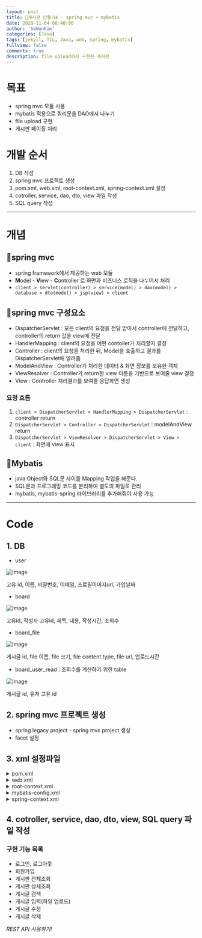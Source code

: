 ```yaml
---
layout: post
title: 🥯게시판 만들기4 - spring mvc + mybatis
date: 2020-11-04 08:40:00
author: 'SeWonKim'
categories: [Java]
tags: [jekyll, TIL, Java, web, spring, mybatis]
fullview: false
comments: true
description: file upload까지 구현한 게시판
---
```


# 목표

- spring mvc 모듈 사용
- mybatis 적용으로 쿼리문을 DAO에서 나누기
- file upload 구현
- 게시판 페이징 처리

# 개발 순서

1. DB 작성
2. spring mvc 프로젝트 생성
3. pom.xml, web.xml, root-context.xml, spring-context.xml 설정
4. cotroller, service, dao, dto, view 파일 작성
5. SQL query 작성

---

# 개념

## 🍬spring mvc

- spring framework에서 제공하는 web 모듈
- **M**odel - **V**iew - **C**ontroller 로 화면과 비즈니스 로직을 나누어서 처리
- `client > servlet(controller) > service(model) > dao(model) > database > dto(model) > jsp(view) > client`

## 🍭spring mvc 구성요소

- DispatcherServlet : 모든 client의 요청을 전달 받아서 controller에 전달하고, controller의 return 값을 view에 전달
- HandlerMapping : client의 요청을 어떤 contoller가 처리할지 결정
- Controller : client의 요청을 처리한 뒤, Model을 호출하고 결과를 DispatcherServlet에 알려줌
- ModelAndView : Controller가 처리한 데이터 & 화면 정보를 보유한 객체
- ViewResolver : Controller가 return한 view 이름을 기반으로 보여줄 view 결정
- View : Controller 처리결과를 보여줄 응답화면 생성

### 요청 흐름

1. `client > DispatcherServlet > HandlerMapping > DispatcherServlet` : controller return
2. `DispatcherServlet > Controller > DispatcherServlet` : modelAndView return
3. `DispatcherServlet > ViewResolver > DispatcherServlet > View > client` : 화면에 view 표시

## 🧁Mybatis

- java Object와 SQL문 사이를 Mapping 작업을 해준다.
- SQL문과 프로그래밍 코드를 분리하여 별도의 파일로 관리
- mybatis, mybatis-spring 라이브러리를 추가해줘야 사용 가능

---

# Code

## 1. DB

- user

![image](https://user-images.githubusercontent.com/30452963/98054024-4ad2b400-1e7d-11eb-8302-8605d4e674e5.png)

고유 id, 이름, 비밀번호, 이메일, 프로필이미지url, 가입날짜

- board

![image](https://user-images.githubusercontent.com/30452963/98054162-9be2a800-1e7d-11eb-815d-5ba08b5bca89.png)

고유id, 작성자 고유id, 제목, 내용, 작성시간, 조회수

- board_file

![image](https://user-images.githubusercontent.com/30452963/98054372-1ad7e080-1e7e-11eb-9d52-0ebbbe48b699.png)

게시글 id, file 이름, file 크기, file content type, file url, 업로드시간

- board_user_read : 조회수를 계산하기 위한 table

![image](https://user-images.githubusercontent.com/30452963/98054506-7013f200-1e7e-11eb-994e-796ebb4af2bc.png)

게시글 id, 유저 고유 id

## 2. spring mvc 프로젝트 생성

- spring legacy project - spring mvc project 생성
- facet 설정

## 3. xml 설정파일

<details markdown="1">
<summary>pom.xml</summary>

- groupid, artifactId 설정
- java-version과 springframework-version 설정
- AspectJ, servlet, jackson, gson, spring jdbc, commons dbcp, mybatis 관련 라이브러리 import
- maven은 pom.xml에서 라이브러리를 관리한다. 한 라이브러리와 연결된 라이브러리도 다 연동해서 관리해주어 편리하다.
- gradle은 pom.xml을 사용하지않는다. 스크립트 길이, 가독성 면에서 gradle이 더 뛰어나고, 의존성의 늘어날 수록 성능이 maven 보다 좋다고 본다. 현재 Android OS 공식 빌드 시스템이기도 하다.

```xml
<?xml version="1.0" encoding="UTF-8"?>
<project xmlns="http://maven.apache.org/POM/4.0.0" xmlns:xsi="http://www.w3.org/2001/XMLSchema-instance"
	xsi:schemaLocation="http://maven.apache.org/POM/4.0.0 https://maven.apache.org/maven-v4_0_0.xsd">
	<modelVersion>4.0.0</modelVersion>
	<groupId>com.mycom</groupId>
	<artifactId>myboard</artifactId>
	<name>BoardFileUploadSpringMVCMybatis</name>
	<packaging>war</packaging>
	<version>1.0.0-BUILD-SNAPSHOT</version>
	<properties>
		<java-version>1.8</java-version>
		<org.springframework-version>5.2.6.RELEASE</org.springframework-version>
		<org.aspectj-version>1.6.10</org.aspectj-version>
		<org.slf4j-version>1.6.6</org.slf4j-version>
	</properties>
	<dependencies>
		<!-- Spring -->
		<dependency>
			<groupId>org.springframework</groupId>
			<artifactId>spring-context</artifactId>
			<version>${org.springframework-version}</version>
			<exclusions>
				<!-- Exclude Commons Logging in favor of SLF4j -->
				<exclusion>
					<groupId>commons-logging</groupId>
					<artifactId>commons-logging</artifactId>
				 </exclusion>
			</exclusions>
		</dependency>
		<dependency>
			<groupId>org.springframework</groupId>
			<artifactId>spring-webmvc</artifactId>
			<version>${org.springframework-version}</version>
		</dependency>

		<!-- AspectJ -->
		<dependency>
			<groupId>org.aspectj</groupId>
			<artifactId>aspectjrt</artifactId>
			<version>${org.aspectj-version}</version>
		</dependency>
<!-- https://mvnrepository.com/artifact/org.aspectj/aspectjweaver -->
<dependency>
    <groupId>org.aspectj</groupId>
    <artifactId>aspectjweaver</artifactId>
    <version>1.9.6</version>
    <scope>runtime</scope>
</dependency>

		<!-- Logging -->
		<dependency>
			<groupId>org.slf4j</groupId>
			<artifactId>slf4j-api</artifactId>
			<version>${org.slf4j-version}</version>
		</dependency>
		<dependency>
			<groupId>org.slf4j</groupId>
			<artifactId>jcl-over-slf4j</artifactId>
			<version>${org.slf4j-version}</version>
			<scope>runtime</scope>
		</dependency>
		<dependency>
			<groupId>org.slf4j</groupId>
			<artifactId>slf4j-log4j12</artifactId>
			<version>${org.slf4j-version}</version>
			<scope>runtime</scope>
		</dependency>
		<dependency>
			<groupId>log4j</groupId>
			<artifactId>log4j</artifactId>
			<version>1.2.15</version>
			<exclusions>
				<exclusion>
					<groupId>javax.mail</groupId>
					<artifactId>mail</artifactId>
				</exclusion>
				<exclusion>
					<groupId>javax.jms</groupId>
					<artifactId>jms</artifactId>
				</exclusion>
				<exclusion>
					<groupId>com.sun.jdmk</groupId>
					<artifactId>jmxtools</artifactId>
				</exclusion>
				<exclusion>
					<groupId>com.sun.jmx</groupId>
					<artifactId>jmxri</artifactId>
				</exclusion>
			</exclusions>
			<scope>runtime</scope>
		</dependency>

		<!-- @Inject -->
		<dependency>
			<groupId>javax.inject</groupId>
			<artifactId>javax.inject</artifactId>
			<version>1</version>
		</dependency>

		<!-- Servlet -->
		<dependency>
			<groupId>javax.servlet</groupId>
			<artifactId>servlet-api</artifactId>
			<version>2.5</version>
			<scope>provided</scope>
		</dependency>
		<dependency>
			<groupId>javax.servlet.jsp</groupId>
			<artifactId>jsp-api</artifactId>
			<version>2.1</version>
			<scope>provided</scope>
		</dependency>
		<dependency>
			<groupId>javax.servlet</groupId>
			<artifactId>jstl</artifactId>
			<version>1.2</version>
		</dependency>
<!-- https://mvnrepository.com/artifact/javax.servlet/javax.servlet-api -->
<dependency>
    <groupId>javax.servlet</groupId>
    <artifactId>javax.servlet-api</artifactId>
    <version>3.1.0</version>
    <scope>provided</scope>
</dependency>

<!-- https://mvnrepository.com/artifact/com.fasterxml.jackson.core/jackson-core -->
<!-- <dependency> -->
<!--     <groupId>com.fasterxml.jackson.core</groupId> -->
<!--     <artifactId>jackson-core</artifactId> -->
<!--     <version>2.11.3</version> -->
<!-- </dependency> -->
<!-- https://mvnrepository.com/artifact/com.fasterxml.jackson.core/jackson-databind -->
<!-- <dependency> -->
<!--     <groupId>com.fasterxml.jackson.core</groupId> -->
<!--     <artifactId>jackson-databind</artifactId> -->
<!--     <version>2.11.3</version> -->
<!-- </dependency> -->
<!-- https://mvnrepository.com/artifact/com.fasterxml.jackson.core/jackson-annotations -->
<!-- <dependency> -->
<!--     <groupId>com.fasterxml.jackson.core</groupId> -->
<!--     <artifactId>jackson-annotations</artifactId> -->
<!--     <version>2.11.3</version> -->
<!-- </dependency> -->

<dependency>
    <groupId>com.google.code.gson</groupId>
    <artifactId>gson</artifactId>
    <version>2.8.6</version>
</dependency>


<!-- https://mvnrepository.com/artifact/org.springframework/spring-jdbc -->
<dependency>
    <groupId>org.springframework</groupId>
    <artifactId>spring-jdbc</artifactId>
    <version>5.2.9.RELEASE</version>
</dependency>
<!-- https://mvnrepository.com/artifact/org.apache.commons/commons-dbcp2 -->
<dependency>
    <groupId>org.apache.commons</groupId>
    <artifactId>commons-dbcp2</artifactId>
    <version>2.8.0</version>
</dependency>

<!-- https://mvnrepository.com/artifact/org.mybatis/mybatis -->
<dependency>
    <groupId>org.mybatis</groupId>
    <artifactId>mybatis</artifactId>
    <version>3.5.4</version>
</dependency>
<!-- https://mvnrepository.com/artifact/org.mybatis/mybatis-spring -->
<dependency>
    <groupId>org.mybatis</groupId>
    <artifactId>mybatis-spring</artifactId>
    <version>2.0.4</version>
</dependency>

<!-- https://mvnrepository.com/artifact/commons-fileupload/commons-fileupload -->
<dependency>
    <groupId>commons-fileupload</groupId>
    <artifactId>commons-fileupload</artifactId>
    <version>1.4</version>
</dependency>

<!-- https://mvnrepository.com/artifact/commons-io/commons-io -->
<dependency>
    <groupId>commons-io</groupId>
    <artifactId>commons-io</artifactId>
    <version>2.8.0</version>
</dependency>

		<!-- Test -->
		<dependency>
			<groupId>junit</groupId>
			<artifactId>junit</artifactId>
			<version>4.7</version>
			<scope>test</scope>
		</dependency>
	</dependencies>
    <build>
        <plugins>
            <plugin>
                <artifactId>maven-eclipse-plugin</artifactId>
                <version>2.9</version>
                <configuration>
                    <additionalProjectnatures>
                        <projectnature>org.springframework.ide.eclipse.core.springnature</projectnature>
                    </additionalProjectnatures>
                    <additionalBuildcommands>
                        <buildcommand>org.springframework.ide.eclipse.core.springbuilder</buildcommand>
                    </additionalBuildcommands>
                    <downloadSources>true</downloadSources>
                    <downloadJavadocs>true</downloadJavadocs>
                </configuration>
            </plugin>
            <plugin>
                <groupId>org.apache.maven.plugins</groupId>
                <artifactId>maven-compiler-plugin</artifactId>
                <version>2.5.1</version>
                <configuration>
                    <source>1.6</source>
                    <target>1.6</target>
                    <compilerArgument>-Xlint:all</compilerArgument>
                    <showWarnings>true</showWarnings>
                    <showDeprecation>true</showDeprecation>
                </configuration>
            </plugin>
            <plugin>
                <groupId>org.codehaus.mojo</groupId>
                <artifactId>exec-maven-plugin</artifactId>
                <version>1.2.1</version>
                <configuration>
                    <mainClass>org.test.int1.Main</mainClass>
                </configuration>
            </plugin>
        </plugins>
    </build>
</project>

```

</details>

<details markdown="2">
<summary>web.xml</summary>

- WAS가 최초 구동될 때 web.xml을 읽고 ApplicationContext 객체 생성

- DispatcherServlet 등록

- parameter 넘길 때, 한글이 깨지지 않도록 처리하는 설정 추가

```xml

<?xml version="1.0" encoding="UTF-8"?>
<web-app version="2.5" xmlns="http://java.sun.com/xml/ns/javaee"
	xmlns:xsi="http://www.w3.org/2001/XMLSchema-instance"
	xsi:schemaLocation="http://java.sun.com/xml/ns/javaee https://java.sun.com/xml/ns/javaee/web-app_2_5.xsd">

	<!-- The definition of the Root Spring Container shared by all Servlets and Filters -->
	<context-param>
		<param-name>contextConfigLocation</param-name>
		<param-value>/WEB-INF/spring/root-context.xml</param-value>
	</context-param>

	<!-- Creates the Spring Container shared by all Servlets and Filters -->
	<listener>
		<listener-class>org.springframework.web.context.ContextLoaderListener</listener-class>
	</listener>

	<!-- Processes application requests -->
	<servlet>
		<servlet-name>appServlet</servlet-name>
		<servlet-class>org.springframework.web.servlet.DispatcherServlet</servlet-class>
		<init-param>
			<param-name>contextConfigLocation</param-name>
			<param-value>/WEB-INF/spring/appServlet/servlet-context.xml</param-value>
		</init-param>
		<load-on-startup>1</load-on-startup>
	</servlet>

	<servlet-mapping>
		<servlet-name>appServlet</servlet-name>
		<url-pattern>/</url-pattern>
	</servlet-mapping>

<!-- 한글 처리 -->
<filter>
	<filter-name>encodingFilter</filter-name>
	<filter-class>org.springframework.web.filter.CharacterEncodingFilter
	</filter-class>
	<init-param>
		<param-name>encoding</param-name>
		<param-value>UTF-8</param-value>
	</init-param>
</filter>
<filter-mapping>
	<filter-name>encodingFilter</filter-name>
	<url-pattern>/*</url-pattern>
</filter-mapping>

<!-- HTTP Method Filter PUT/DELETE 처리-->
<filter>
    <filter-name>httpMethodFilter</filter-name>
    <filter-class>org.springframework.web.filter.HiddenHttpMethodFilter</filter-class>
</filter>
<filter-mapping>
    <filter-name>httpMethodFilter</filter-name>
    <url-pattern>/*</url-pattern>
</filter-mapping>
</web-app>

```

</details>

<details markdown="3">
<summary>root-context.xml</summary>

- 설정후 jdbc.properties, mybatis-config.xml 파일 생성

```xml

<?xml version="1.0" encoding="UTF-8"?>
<beans xmlns="http://www.springframework.org/schema/beans"
	xmlns:xsi="http://www.w3.org/2001/XMLSchema-instance"
	xmlns:mybatis-spring="http://mybatis.org/schema/mybatis-spring"
	xmlns:context="http://www.springframework.org/schema/context"
	xmlns:tx="http://www.springframework.org/schema/tx"
	xsi:schemaLocation="http://mybatis.org/schema/mybatis-spring http://mybatis.org/schema/mybatis-spring-1.2.xsd
		http://www.springframework.org/schema/beans https://www.springframework.org/schema/beans/spring-beans.xsd
		http://www.springframework.org/schema/context http://www.springframework.org/schema/context/spring-context-4.3.xsd
		http://www.springframework.org/schema/tx http://www.springframework.org/schema/tx/spring-tx-4.3.xsd">

	<!-- Root Context: defines shared resources visible to all other web components -->
	<context:property-placeholder location="classpath:database/jdbc.properties" />

	<!-- dataSource 설정 -->
 	<bean id="dataSource" class="org.apache.commons.dbcp2.BasicDataSource">
		<property name="driverClassName" value="${jdbc.driverClassName}" />
		<property name="url" value="${jdbc.url}" />
		<property name="username" value="${jdbc.username}" />
		<property name="password" value="${jdbc.password}" />
	</bean>

	<!-- 트랜잭션 관리자 설정 -->
	<bean id="txManager"
		class="org.springframework.jdbc.datasource.DataSourceTransactionManager">
		<property name="dataSource" ref="dataSource" />
	</bean>
	<tx:annotation-driven transaction-manager="txManager"/>

	<!-- sqlSessionFactoryBean 설정 -->
	<bean id="sqlSessionFactory" class="org.mybatis.spring.SqlSessionFactoryBean">
		<property name="dataSource" ref="dataSource" />

        <!-- 둘 중 하나 택1 -->
		<!-- <property name="mapperLocations" value="classpath:database/*.xml"/> -->
		<property name="configLocation" value="classpath:config/mybatis-config.xml"/>
	</bean>

	<mybatis-spring:scan base-package="com.mycom.myboard.dao" />

</beans>

```

</details>

<details markdown="4">
<summary>mybatis-config.xml</summary>

- callSetterOnNulls 설정 때문에 mybatis-config 파일을 쓰는 방법을 선택함

```xml

<?xml version="1.0" encoding="UTF-8" ?>
<!DOCTYPE configuration PUBLIC "-//mybatis.org//DTD Config 3.0//EN"	"http://mybatis.org/dtd/mybatis-3-config.dtd">
<configuration>

	<settings>
		<setting name="callSettersOnNulls" value="true"/>
		<setting name="mapUnderscoreToCamelCase" value="true"/>
	</settings>

	<mappers>
		<mapper resource="database/board_query.xml" />
		<mapper resource="database/login_query.xml" />
		<mapper resource="database/user_query.xml" />
	</mappers>
</configuration>

```

</details>

<details markdown="5">
<summary>spring-context.xml</summary>

- file size 관련, login interceptor 관련 설정 추가

```xml

<?xml version="1.0" encoding="UTF-8"?>
<beans:beans xmlns="http://www.springframework.org/schema/mvc"
	xmlns:xsi="http://www.w3.org/2001/XMLSchema-instance"
	xmlns:beans="http://www.springframework.org/schema/beans"
	xmlns:context="http://www.springframework.org/schema/context"
	xsi:schemaLocation="http://www.springframework.org/schema/mvc https://www.springframework.org/schema/mvc/spring-mvc.xsd
		http://www.springframework.org/schema/beans https://www.springframework.org/schema/beans/spring-beans.xsd
		http://www.springframework.org/schema/context https://www.springframework.org/schema/context/spring-context.xsd">

	<!-- DispatcherServlet Context: defines this servlet's request-processing infrastructure -->

	<!-- Enables the Spring MVC @Controller programming model -->
	<annotation-driven />

	<!-- Handles HTTP GET requests for /resources/** by efficiently serving up static resources in the ${webappRoot}/resources directory -->
	<resources mapping="/resources/**" location="/resources/" />

	<!-- Resolves views selected for rendering by @Controllers to .jsp resources in the /WEB-INF/views directory -->
	<beans:bean class="org.springframework.web.servlet.view.InternalResourceViewResolver">
		<beans:property name="prefix" value="/WEB-INF/views/" />
		<beans:property name="suffix" value=".jsp" />
	</beans:bean>

	<context:component-scan base-package="com.mycom.myboard" />

	<!-- file size limit -->
	<beans:bean id="multipartResolver" class="org.springframework.web.multipart.commons.CommonsMultipartResolver">
		<beans:property name="maxUploadSize" value="10485760" />
	</beans:bean>


	<!-- interceptor : LOGIN -->

	<beans:bean id="loginInterceptor" class="com.mycom.myboard.common.LoginInterceptor"/>

	<interceptors>
		<interceptor>
	    	<mapping path="/**"/>
	    	<exclude-mapping path="/login/**"/>
	    	<exclude-mapping path="/register/**"/>
	    	<exclude-mapping path="/resources/*"/>
	    	<beans:ref bean="loginInterceptor"/>
		</interceptor>
	</interceptors>

</beans:beans>

```

</details>

## 4. cotroller, service, dao, dto, view, SQL query 파일 작성

### 구현 기능 목록

- 로그인, 로그아웃
- 회원가입
- 게시판 전체조회
- 게시판 상세조회
- 게시글 검색
- 게시글 입력(파일 업로드)
- 게시글 수정
- 게시글 삭제

_REST API 사용하기!_
